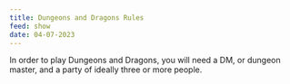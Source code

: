 ```yaml
---
title: Dungeons and Dragons Rules
feed: show
date: 04-07-2023
---
```


In order to play Dungeons and Dragons, you will need a DM, or dungeon master, and a party of ideally three or more people.
